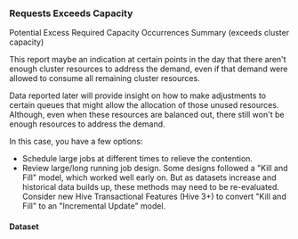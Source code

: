 ### Requests Exceeds Capacity

Potential Excess Required Capacity Occurrences Summary (exceeds cluster capacity)

This report maybe an indication at certain points in the day that there aren't enough cluster resources to address the demand, even if that demand were allowed to consume all remaining cluster resources.

Data reported later will provide insight on how to make adjustments to certain queues that might allow the allocation of those unused resources.  Although, even when these resources are balanced out, there still won't be enough resources to address the demand.

In this case, you have a few options:
- Schedule large jobs at different times to relieve the contention.
- Review large/long running job design.  Some designs followed a "Kill and Fill" model, which worked well early on.  But as datasets increase and historical data builds up, these methods may need to be re-evaluated.  Consider new Hive Transactional Features (Hive 3+) to convert "Kill and Fill" to an "Incremental Update" model.

#### Dataset

